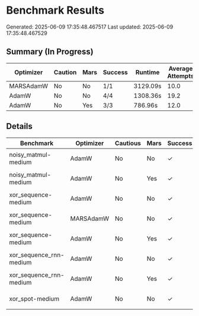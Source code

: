 # Benchmark Results
Generated: 2025-06-09 17:35:48.467517
Last updated: 2025-06-09 17:35:48.467529

## Summary (In Progress)

| Optimizer | Caution | Mars | Success | Runtime | Average Attempts |
|-----------|---|---|---------|----------|------|
| MARSAdamW | No | No | 1/1 | 3129.09s | 10.0 |
| AdamW | No | No | 4/4 | 1308.36s | 19.2 |
| AdamW | No | Yes | 3/3 | 786.96s | 12.0 |

## Details

| Benchmark | Optimizer | Cautious | Mars | Success | Runtime | Loss | Attempts | Seed | Winning Config |
|-----------|-----------|---------|---|---|----------|------|---|---|----------------|
| noisy_matmul-medium | AdamW | No | No | ✓ | 46.03s | 9.46e-17 | 6 | 0 | `ForeachAdamW(lr=0.14392, betas=(0.924, 1.0000), shampoo_beta=0.906)` |
| noisy_matmul-medium | AdamW | No | Yes | ✓ | 864.90s | 8.02e-17 | 18 | 0 | `ForeachAdamW(lr=0.18313, betas=(0.816, 1.0000), shampoo_beta=0.895)` |
| xor_sequence-medium | AdamW | No | No | ✓ | 692.06s | 9.17e-03 | 10 | 0 | `ForeachAdamW(lr=0.00962, betas=(0.939, 1.0000), shampoo_beta=0.705)` |
| xor_sequence-medium | MARSAdamW | No | No | ✓ | 3129.09s | 8.77e-03 | 10 | 0 | `ForeachMARSAdamW(lr=0.02595, betas=(0.991, 1.0000), shampoo_beta=0.335)` |
| xor_sequence-medium | AdamW | No | Yes | ✓ | 451.21s | 9.99e-03 | 6 | 0 | `ForeachAdamW(lr=0.01099, betas=(0.844, 1.0000), shampoo_beta=0.822)` |
| xor_sequence_rnn-medium | AdamW | No | No | ✓ | 1202.87s | 9.80e-03 | 16 | 0 | `ForeachAdamW(lr=0.00120, betas=(0.736, 1.0000), shampoo_beta=0.999)` |
| xor_sequence_rnn-medium | AdamW | No | Yes | ✓ | 1044.77s | 9.85e-03 | 12 | 0 | `ForeachAdamW(lr=0.00374, betas=(0.178, 1.0000), shampoo_beta=0.016)` |
| xor_spot-medium | AdamW | No | No | ✓ | 3292.49s | 9.47e-03 | 45 | 0 | `ForeachAdamW(lr=0.00287, betas=(0.262, 1.0000), shampoo_beta=0.590)` |
